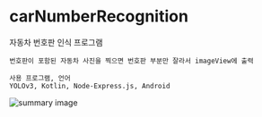 # carNumberRecognition

자동차 번호판 인식 프로그램

~~~~
번호판이 포함된 자동차 사진을 찍으면 번호판 부분만 잘라서 imageView에 출력
~~~~

~~~~
사용 프로그램, 언어
YOLOv3, Kotlin, Node-Express.js, Android
~~~~

![summary image](https://user-images.githubusercontent.com/63309503/110645252-27d45a00-81f9-11eb-982a-fbcd25d2afb2.png)
